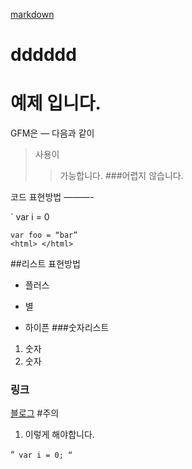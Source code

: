 [markdown](http://teragoon.wordpress.com/2012/04/04/github에서-readmemd-작성하기markdown-문법)

# dddddd


예제 입니다.
============
GFM은
—
다음과
같이
>사용이
>>가능합니다.
>###어렵지 않습니다.




코드 표현방법
———-

`
var i = 0

    var foo = “bar”
    <html> </html>
    
##리스트 표현방법
+ 플러스
* 별
- 하이픈
###숫자리스트
1. 숫자
1. 숫자
### 링크
[블로그](teragoon.wordpress.com)
#주의
1. 이렇게 해야합니다.

“`
var i = 0;
“`

